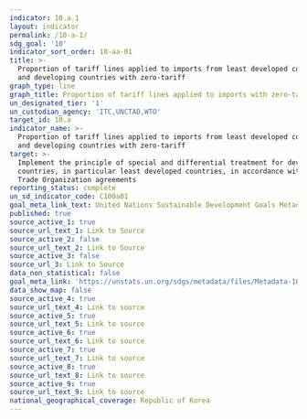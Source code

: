 ```yaml
---
indicator: 10.a.1
layout: indicator
permalink: /10-a-1/
sdg_goal: '10'
indicator_sort_order: 10-aa-01
title: >-
  Proportion of tariff lines applied to imports from least developed countries
  and developing countries with zero-tariff
graph_type: line
graph_title: Proportion of tariff lines applied to imports with zero-tariff
un_designated_tier: '1'
un_custodian_agency: 'ITC,UNCTAD,WTO'
target_id: 10.a
indicator_name: >-
  Proportion of tariff lines applied to imports from least developed countries
  and developing countries with zero-tariff
target: >-
  Implement the principle of special and differential treatment for developing
  countries, in particular least developed countries, in accordance with World
  Trade Organization agreements
reporting_status: complete
un_sd_indicator_code: C100a01
goal_meta_link_text: United Nations Sustainable Development Goals Metadata (pdf 564kB)
published: true
source_active_1: true
source_url_text_1: Link to Source
source_active_2: false
source_url_text_2: Link to Source
source_active_3: false
source_url_3: Link to Source
data_non_statistical: false
goal_meta_link: 'https://unstats.un.org/sdgs/metadata/files/Metadata-10-0A-01.pdf'
data_show_map: false
source_active_4: true
source_url_text_4: Link to source
source_active_5: true
source_url_text_5: Link to source
source_active_6: true
source_url_text_6: Link to source
source_active_7: true
source_url_text_7: Link to source
source_active_8: true
source_url_text_8: Link to source
source_active_9: true
source_url_text_9: Link to source
national_geographical_coverage: Republic of Korea
---
```

